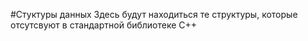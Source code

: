 #Стуктуры данных 
Здесь будут находиться те структуры, которые отсутсвуют в стандартной библиотеке C++
